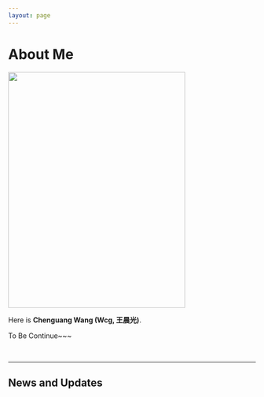 ```yaml
---
layout: page
---
```


# About Me

<img src="https://milan011.github.io/wcg.github.io/wcg.jpg" class="floatpic" width="360" height="480">

Here is **Chenguang Wang (Wcg, 王晨光)**.

To Be Continue~~~

<br>

---

## News and Updates

<br>

